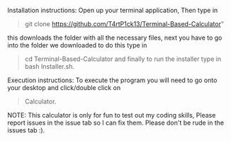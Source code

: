 Installation instructions: 
Open up your terminal application, Then type in 
> git clone https://github.com/T4rtP1ck13/Terminal-Based-Calculator"

this downloads the folder with all the necessary files, next you have to go into the folder
we downloaded to do this type in 
> cd Terminal-Based-Calculator 
and finally to run the installer type in 
> bash Installer.sh.

Execution instructions:
To execute the program you will need to go onto your desktop and click/double click on 
> Calculator.

NOTE: This calculator is only for fun to test out my coding skills, Please report issues in the issue tab so I can fix them. Please don't be rude in the issues tab :).
